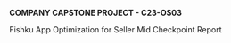 **COMPANY CAPSTONE PROJECT - C23-OS03**

Fishku App Optimization for Seller
Mid Checkpoint Report




